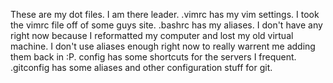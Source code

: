 These are my dot files. I am there leader. 
.vimrc has my vim settings. I took the vimrc file off of some guys site.
.bashrc has my aliases. I don't have any right now because I reformatted my computer and lost my old virtual machine. I don't use aliases enough right now to really warrent me adding them back in :P.
config has some shortcuts for the servers I frequent.
.gitconfig has some aliases and other configuration stuff for git. 
